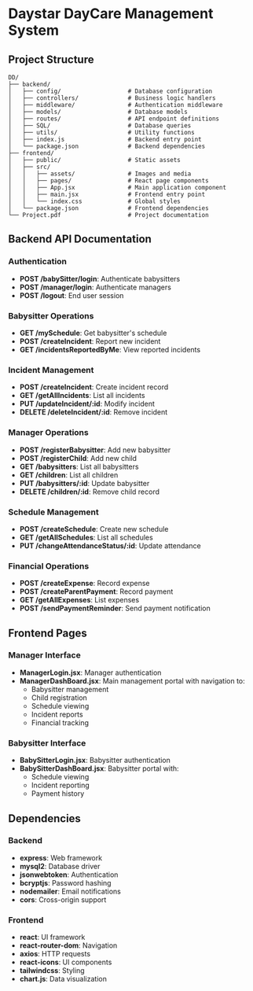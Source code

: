 # Daystar DayCare Management System

## Project Structure
```
DD/
├── backend/
│   ├── config/                   # Database configuration
│   ├── controllers/              # Business logic handlers
│   ├── middleware/               # Authentication middleware
│   ├── models/                   # Database models
│   ├── routes/                   # API endpoint definitions
│   ├── SQL/                      # Database queries
│   ├── utils/                    # Utility functions
│   ├── index.js                  # Backend entry point
│   └── package.json              # Backend dependencies
├── frontend/
│   ├── public/                   # Static assets
│   ├── src/
│   │   ├── assets/               # Images and media
│   │   ├── pages/                # React page components
│   │   ├── App.jsx               # Main application component
│   │   ├── main.jsx              # Frontend entry point
│   │   └── index.css             # Global styles
│   └── package.json              # Frontend dependencies
└── Project.pdf                   # Project documentation
```

## Backend API Documentation

### Authentication
- **POST /babySitter/login**: Authenticate babysitters
- **POST /manager/login**: Authenticate managers
- **POST /logout**: End user session

### Babysitter Operations
- **GET /mySchedule**: Get babysitter's schedule
- **POST /createIncident**: Report new incident
- **GET /incidentsReportedByMe**: View reported incidents

### Incident Management
- **POST /createIncident**: Create incident record
- **GET /getAllIncidents**: List all incidents
- **PUT /updateIncident/:id**: Modify incident
- **DELETE /deleteIncident/:id**: Remove incident

### Manager Operations
- **POST /registerBabysitter**: Add new babysitter
- **POST /registerChild**: Add new child
- **GET /babysitters**: List all babysitters
- **GET /children**: List all children
- **PUT /babysitters/:id**: Update babysitter
- **DELETE /children/:id**: Remove child record

### Schedule Management
- **POST /createSchedule**: Create new schedule
- **GET /getAllSchedules**: List all schedules
- **PUT /changeAttendanceStatus/:id**: Update attendance

### Financial Operations
- **POST /createExpense**: Record expense
- **POST /createParentPayment**: Record payment
- **GET /getAllExpenses**: List expenses
- **POST /sendPaymentReminder**: Send payment notification

## Frontend Pages

### Manager Interface
- **ManagerLogin.jsx**: Manager authentication
- **ManagerDashBoard.jsx**: Main management portal with navigation to:
  - Babysitter management
  - Child registration
  - Schedule viewing
  - Incident reports
  - Financial tracking

### Babysitter Interface
- **BabySitterLogin.jsx**: Babysitter authentication
- **BabySitterDashBoard.jsx**: Babysitter portal with:
  - Schedule viewing
  - Incident reporting
  - Payment history

## Dependencies

### Backend
- **express**: Web framework
- **mysql2**: Database driver
- **jsonwebtoken**: Authentication
- **bcryptjs**: Password hashing
- **nodemailer**: Email notifications
- **cors**: Cross-origin support

### Frontend
- **react**: UI framework
- **react-router-dom**: Navigation
- **axios**: HTTP requests
- **react-icons**: UI components
- **tailwindcss**: Styling
- **chart.js**: Data visualization
